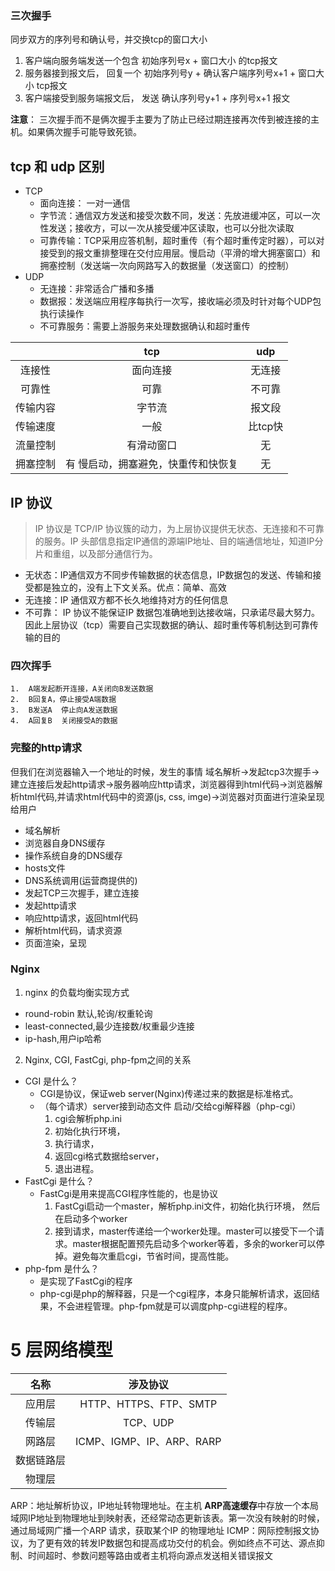 ### 三次握手
   同步双方的序列号和确认号，并交换tcp的窗口大小
   1. 客户端向服务端发送一个包含 初始序列号x + 窗口大小 的tcp报文
   2. 服务器接到报文后， 回复一个 初始序列号y + 确认客户端序列号x+1 + 窗口大小 tcp报文
   3. 客户端接受到服务端报文后， 发送 确认序列号y+1 + 序列号x+1 报文

   **注意**： 三次握手而不是俩次握手主要为了防止已经过期连接再次传到被连接的主机。如果俩次握手可能导致死锁。

## tcp 和 udp 区别
- TCP
  - 面向连接： 一对一通信
  - 字节流：通信双方发送和接受次数不同，发送：先放进缓冲区，可以一次性发送；接收方，可以一次从接受缓冲区读取，也可以分批次读取
  - 可靠传输：TCP采用应答机制，超时重传（有个超时重传定时器），可以对接受到的报文重排整理在交付应用层。慢启动（平滑的增大拥塞窗口）和拥塞控制（发送端一次向网路写入的数据量（发送窗口）的控制）
- UDP
  - 无连接：非常适合广播和多播
  - 数据报：发送端应用程序每执行一次写，接收端必须及时针对每个UDP包执行读操作
  - 不可靠服务：需要上游服务来处理数据确认和超时重传

||tcp|udp|
|:-:|:-:|:-:|
|连接性|面向连接|无连接|
|可靠性|可靠|不可靠|
|传输内容|字节流|报文段|
|传输速度|一般|比tcp快|
|流量控制|有滑动窗口|无|
|拥塞控制|有 慢启动，拥塞避免，快重传和快恢复|无|

## IP 协议
> IP 协议是 TCP/IP 协议簇的动力，为上层协议提供无状态、无连接和不可靠的服务。IP 头部信息指定IP通信的源端IP地址、目的端通信地址，知道IP分片和重组，以及部分通信行为。
- 无状态：IP通信双方不同步传输数据的状态信息，IP数据包的发送、传输和接受都是独立的，没有上下文关系。优点：简单、高效
- 无连接：IP 通信双方都不长久地维持对方的任何信息
- 不可靠： IP 协议不能保证IP 数据包准确地到达接收端，只承诺尽最大努力。因此上层协议（tcp）需要自己实现数据的确认、超时重传等机制达到可靠传输的目的

### 四次挥手
    1.  A端发起断开连接，A关闭向B发送数据
    2.  B回复A，停止接受A端数据
    3.  B发送A  停止向A发送数据
    4.  A回复B  关闭接受A的数据

### 完整的http请求
但我们在浏览器输入一个地址的时候，发生的事情
域名解析->发起tcp3次握手->建立连接后发起http请求->服务器响应http请求，浏览器得到html代码->浏览器解析html代码,并请求html代码中的资源(js, css, imge)->浏览器对页面进行渲染呈现给用户
- 域名解析
 - 浏览器自身DNS缓存
 - 操作系统自身的DNS缓存
 - hosts文件
 - DNS系统调用(运营商提供的)
- 发起TCP三次握手，建立连接
- 发起http请求
- 响应http请求，返回html代码
- 解析html代码，请求资源
- 页面渲染，呈现

### Nginx

1. nginx 的负载均衡实现方式
 - round-robin 默认,轮询/权重轮询
 - least-connected,最少连接数/权重最少连接
 - ip-hash,用户ip哈希

2. Nginx, CGI, FastCgi, php-fpm之间的关系
  - CGI 是什么？
    - CGI是协议，保证web server(Nginx)传递过来的数据是标准格式。
    - （每个请求）server接到动态文件 启动/交给cgi解释器（php-cgi）
      1. cgi会解析php.ini
      2. 初始化执行环境，
      3. 执行请求，
      4. 返回cgi格式数据给server，
      5. 退出进程。
  - FastCgi 是什么？
    - FastCgi是用来提高CGI程序性能的，也是协议
      1. FastCgi启动一个master，解析php.ini文件，初始化执行环境，
      然后在启动多个worker
      2. 接到请求，master传递给一个worker处理。master可以接受下一个请求。master根据配置预先启动多个worker等着，多余的worker可以停掉。避免每次重启cgi，节省时间，提高性能。
 - php-fpm 是什么？
    - 是实现了FastCgi的程序
    - php-cgi是php的解释器，只是一个cgi程序，本身只能解析请求，返回结果，不会进程管理。php-fpm就是可以调度php-cgi进程的程序。


# 5 层网络模型
|名称|涉及协议
|:-:|:-:
|应用层|HTTP、HTTPS、FTP、SMTP
|传输层|TCP、UDP
|网路层|ICMP、IGMP、IP、ARP、RARP
|数据链路层|
|物理层|

ARP：地址解析协议，IP地址转物理地址。在主机 **ARP高速缓存**中存放一个本局域网IP地址到物理地址到映射表，还经常动态更新该表。第一次没有映射的时候，通过局域网广播一个ARP 请求，获取某个IP 的物理地址
ICMP：网际控制报文协议，为了更有效的转发IP数据包和提高成功交付的机会。例如终点不可达、源点抑制、时间超时、参数问题等路由或者主机将向源点发送相关错误报文

